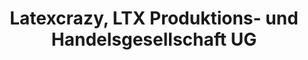---
title: "Latexcrazy, LTX Produktions- und Handelsgesellschaft UG"
url: /zwickau/latexcrazy-ltx-produktions-und-handelsgesellschaft-ug/
shop: Schneiderei
---